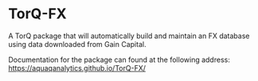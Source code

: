 # TorQ-FX
A TorQ package that will automatically build and maintain an FX database using data downloaded from Gain Capital.

Documentation for the package can found at the following address: https://aquaqanalytics.github.io/TorQ-FX/
